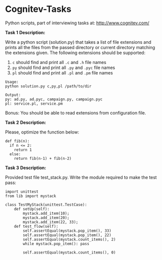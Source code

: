 # Cognitev-Tasks
Python scripts, part of interviewing tasks at: http://www.cognitev.com/

**Task 1**
**Description:**

Write a python script (solution.py) that takes a list of file extensions and prints all the files from the
passed directory or current directory matching the extensions given.
The following extensions should be supported:
1. `c` should find and print all `.c` and `.h` file names
2. `py` should find and print all `.py` and `.pyc` file names
3. `pl` should find and print all `.pl` and `.pm` file names

```
Usage:
python solution.py c,py,pl /path/to/dir
```
```
Output:
py: ad.py, ad.pyc, campaign.py, campaign.pyc
pl: service.pl, service.pm
```
Bonus: You should be able to read extensions from configuration file.



**Task 2**
**Description:**

Please, optimize the function below:
```
def fib(n):
  if n <= 2:
    return 1
  else:
    return fib(n-1) + fib(n-2)
```
**Task 3**
**Description:**

Provided test file test_stack.py. Write the module required to make the test pass:

```
import unittest
from lib import mystack

class TestMyStack(unittest.TestCase):
	def setUp(self):
		mystack.add_item(10);
 		mystack.add_item(20);
 		mystack.add_item(22, 33);
 	def test_flow(self):
 		self.assertEqual(mystack.pop_item(), 33)
 		self.assertEqual(mystack.pop_item(), 22)
 		self.assertEqual(mystack.count_items(), 2)
 		while mystack.pop_item(): pass
		
 		self.assertEqual(mystack.count_items(), 0)
```
